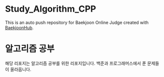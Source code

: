 # Study_Algorithm_CPP
This is an auto push repository for Baekjoon Online Judge created with [BaekjoonHub](https://github.com/BaekjoonHub/BaekjoonHub).
# 알고리즘 공부
해당 리포지는 알고리즘 공부를 위한 리포지입니다.
백준과 프로그래머스에서 푼 문제들이 올라옵니다.

